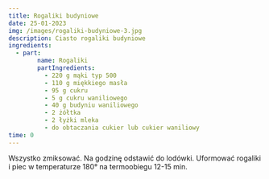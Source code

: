 ```yaml
---
title: Rogaliki budyniowe
date: 25-01-2023
img: /images/rogaliki-budyniowe-3.jpg
description: Ciasto rogaliki budyniowe
ingredients:
  - part:
        name: Rogaliki
        partIngredients:
          - 2﻿20 g mąki typ 500
          - 110 g miękkiego masła
          - 95 g cukru
          - 5 g cukru waniliowego
          - 40 g budyniu waniliowego
          - 2 żółtka
          - 2 łyżki mleka
          - do obtaczania cukier lub cukier waniliowy
time: 0
---
```

W﻿szystko zmiksować. Na godzinę odstawić do lodówki. Uformować rogaliki i piec w temperaturze 180° na termoobiegu 12-15 min.